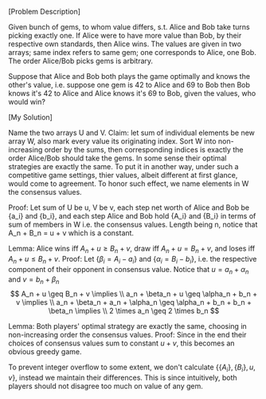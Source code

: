 [Problem Description]

Given bunch of gems, to whom value differs, s.t. Alice and Bob take turns picking exactly one.
If Alice were to have more value than Bob, by their respective own standards, then Alice wins.
The values are given in two arrays; same index refers to same gem; one corresponds to Alice, one Bob.
The order Alice/Bob picks gems is arbitrary.

Suppose that Alice and Bob both plays the game optimally and knows the other's value, i.e. suppose one gem is 42 to Alice and 69 to Bob then Bob knows it's 42 to Alice and Alice knows it's 69 to Bob, given the values, who would win?

[My Solution]

Name the two arrays U and V.
Claim: let sum of individual elements be new array W, also mark every value its originating index.
Sort W into non-increasing order by the sums, then corresponding indices is exactly the order Alice/Bob should take the gems.
In some sense their optimal strategies are exactly the same.
To put it in another way, under such a competitive game settings, thier values, albeit different at first glance, would come to agreement.
To honor such effect, we name elements in W the consensus values.

Proof:
Let sum of U be u, V be v, each step net worth of Alice and Bob be {a\_i} and {b\_i}, and each step Alice and Bob hold {A\_i} and {B\_i} in terms of sum of members in W i.e. the consensus values.
Length being n, notice that A\_n + B\_n = u + v which is a constant.

Lemma: Alice wins iff $A_n + u \geq B_n + v$, draw iff $A_n + u = B_n + v$, and loses iff $A_n + u \leq B_n + v$.
Proof:
Let $\{\beta_i = A_i - a_i\}$ and $\{\alpha_i = B_i - b_i\}$, i.e. the respective component of their opponent in consensus value.
Notice that $u = a_n + \alpha_n$ and $v = b_n + \beta_n$
$$ A_n + u \geq B_n + v \implies \\
a_n + \beta_n + u \geq \alpha_n + b_n + v \implies \\
a_n + \beta_n + a_n + \alpha_n \geq \alpha_n + b_n + b_n + \beta_n \implies \\
2 \times a_n \geq 2 \times b_n $$

Lemma: Both players' optimal strategy are exactly the same, choosing in non-increasing order the consensus values.
Proof: Since in the end their choices of consensus values sum to constant $u + v$, this becomes an obvious greedy game.

To prevent integer overflow to some extent, we don't calculate $\{\{A_i\}, \{B_i\}, u, v\}$, instead we maintain their differences. This is since intuitively, both players should not disagree too much on value of any gem.
